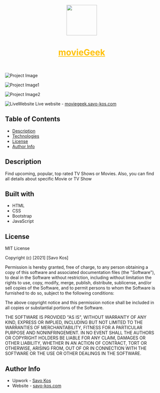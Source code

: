 <p align="center"><a href="https://moviegeek.savo-kos.com" target="_blank" rel="noopener noreferrer"><img src="https://res.cloudinary.com/dicynt7ms/image/upload/v1630661871/important/favicon_irtaeg.png" width="100"></a></p>
<h1 align="center"><a href="https://moviegeek.savo-kos.com" target="_blank" rel="noopener noreferrer" style="color:#FFC107;">movieGeek</a></h1>

<br>

![Project Image](https://res.cloudinary.com/dicynt7ms/image/upload/v1630661643/important/screencapture-moviegeek-savokos-2021-09-03-11_31_44_aydn9d.jpg)

![Project Image1](https://res.cloudinary.com/dicynt7ms/image/upload/v1630661630/important/screencapture-moviegeek-savokos-2021-09-03-11_32_15_r4nylh.png)

![Project Image2](https://res.cloudinary.com/dicynt7ms/image/upload/v1630661621/important/screencapture-moviegeek-savokos-movieinfo-2021-09-03-11_32_36_gp23zm.png)
<br>

![LiveWebsite](https://res.cloudinary.com/dicynt7ms/image/upload/w_20,h_20/v1630442590/important/NicePng_website-png_187940_pizwnr.png) <span>Live website - <a href="https://moviegeek.savo-kos.com" target="_blank" rel="noopener noreferrer"> moviegeek.savo-kos.com</a></span>

## Table of Contents

- [Description](#description)
- [Technologies](#technologies)
- [License](#license)
- [Author Info](#author-info)

## Description

Find upcoming, popular, top rated TV Shows or Movies. Also, you can find all details about specific Movie or TV Show

## Built with

- HTML
- CSS
- Bootstrap
- JavaScript

## License

MIT License

Copyright (c) [2021] [Savo Kos]

Permission is hereby granted, free of charge, to any person obtaining a copy
of this software and associated documentation files (the "Software"), to deal
in the Software without restriction, including without limitation the rights
to use, copy, modify, merge, publish, distribute, sublicense, and/or sell
copies of the Software, and to permit persons to whom the Software is
furnished to do so, subject to the following conditions:

The above copyright notice and this permission notice shall be included in all
copies or substantial portions of the Software.

THE SOFTWARE IS PROVIDED "AS IS", WITHOUT WARRANTY OF ANY KIND, EXPRESS OR
IMPLIED, INCLUDING BUT NOT LIMITED TO THE WARRANTIES OF MERCHANTABILITY,
FITNESS FOR A PARTICULAR PURPOSE AND NONINFRINGEMENT. IN NO EVENT SHALL THE
AUTHORS OR COPYRIGHT HOLDERS BE LIABLE FOR ANY CLAIM, DAMAGES OR OTHER
LIABILITY, WHETHER IN AN ACTION OF CONTRACT, TORT OR OTHERWISE, ARISING FROM,
OUT OF OR IN CONNECTION WITH THE SOFTWARE OR THE USE OR OTHER DEALINGS IN THE
SOFTWARE.

## Author Info

- Upwork - [Savo Kos](https://links.savo-kos.com/upwork)
- Website - [savo-kos.com](https://savo-kos.com)
